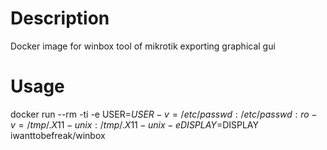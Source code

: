 # Description
Docker image for winbox tool of mikrotik exporting graphical gui

# Usage
docker run --rm -ti -e USER=$USER -v=/etc/passwd:/etc/passwd:ro -v=/tmp/.X11-unix:/tmp/.X11-unix -e DISPLAY=$DISPLAY iwanttobefreak/winbox
